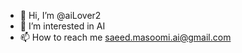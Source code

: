 - 👋 Hi, I’m @aiLover2
- 👀 I’m interested in AI
- 📫 How to reach me saeed.masoomi.ai@gmail.com

<!---
aiLover2/aiLover2 is a ✨ special ✨ repository because its `README.md` (this file) appears on your GitHub profile.
You can click the Preview link to take a look at your changes.
--->
